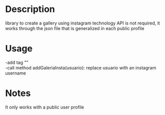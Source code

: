 # Description
library to create a gallery using instagram technology API is not required, it works through the json file that is generalized in each public profile

# Usage
-add tag "<script src='Galeria.js'></script>"<br>
-call method addGaleriaInsta(usuario): replace usuario with an instagram username

# Notes
It only works with a public user profile
